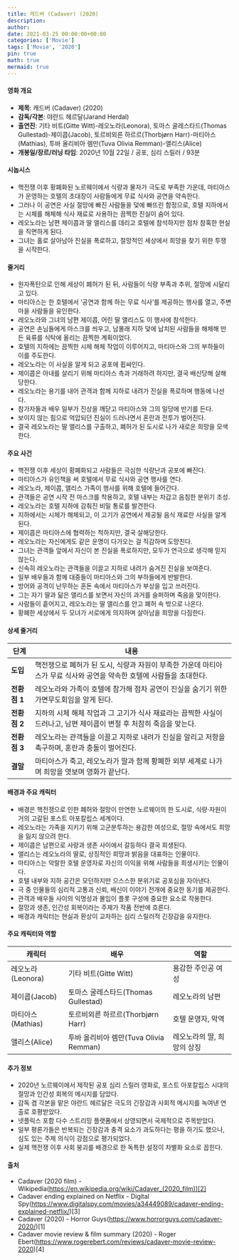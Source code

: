 ```yaml
---
title: 캐드버 (Cadaver) (2020)
description: 
author: 
date: 2021-03-25 00:00:00+00:00
categories: ['Movie']
tags: ['Movie', '2020']
pin: true
math: true
mermaid: true
---
```

#### 영화 개요

- **제목**: 캐드버 (Cadaver) (2020)  
- **감독/각본**: 야란드 헤르달(Jarand Herdal)  
- **출연진**: 기타 비트(Gitte Witt)-레오노라(Leonora), 토마스 굴레스타드(Thomas Gullestad)-제이콥(Jacob), 토르비외른 하르르(Thorbjørn Harr)-마티아스(Mathias), 투바 올리비아 렘만(Tuva Olivia Remman)-앨리스(Alice)  
- **개봉일/장르/러닝 타임**: 2020년 10월 22일 / 공포, 심리 스릴러 / 93분  

#### 시놉시스

- 핵전쟁 이후 황폐화된 노르웨이에서 식량과 물자가 극도로 부족한 가운데, 마티아스가 운영하는 호텔의 초대장이 사람들에게 무료 식사와 공연을 약속한다.  
- 그러나 이 공연은 사실 절망에 빠진 사람들을 덫에 빠뜨린 함정으로, 호텔 지하에서는 시체를 해체해 식사 재료로 사용하는 끔찍한 진실이 숨어 있다.  
- 레오노라는 남편 제이콥과 딸 앨리스를 데리고 호텔에 참석하지만 점차 참혹한 현실을 직면하게 된다.  
- 그녀는 홀로 살아남아 진실을 폭로하고, 절망적인 세상에서 희망을 찾기 위한 투쟁을 시작한다.  

#### 줄거리

- 원자폭탄으로 인해 세상이 폐허가 된 뒤, 사람들이 식량 부족과 추위, 절망에 시달리고 있다.  
- 마티아스는 한 호텔에서 ‘공연과 함께 하는 무료 식사’를 제공하는 행사를 열고, 주변 마을 사람들을 유인한다.  
- 레오노라와 그녀의 남편 제이콥, 어린 딸 앨리스도 이 행사에 참석한다.  
- 공연은 손님들에게 마스크를 씌우고, 남몰래 지하 덫에 납치된 사람들을 해체해 만든 육류를 식탁에 올리는 끔찍한 계획이었다.  
- 호텔의 지하에는 끔찍한 시체 해체 작업이 이루어지고, 마티아스와 그의 부하들이 이를 주도한다.  
- 레오노라는 이 사실을 알게 되고 공포에 휩싸인다.  
- 제이콥은 아내를 살리기 위해 마티아스 측과 거래하려 하지만, 결국 배신당해 살해당한다.  
- 레오노라는 용기를 내어 관객과 함께 지하로 내려가 진실을 폭로하며 행동에 나선다.  
- 참가자들과 배우 일부가 진상을 깨닫고 마티아스와 그의 일당에 반기를 든다.  
- 보이지 않는 힘으로 억압되던 진실이 드러나면서 혼란과 전투가 벌어진다.  
- 결국 레오노라는 딸 앨리스를 구출하고, 폐허가 된 도시로 나가 새로운 희망을 모색한다.  

#### 주요 사건

- 핵전쟁 이후 세상이 황폐화되고 사람들은 극심한 식량난과 공포에 빠진다.  
- 마티아스가 유인책을 써 호텔에서 무료 식사와 공연 행사를 연다.  
- 레오노라, 제이콥, 앨리스 가족이 행사를 위해 호텔에 들어간다.  
- 관객들은 공연 시작 전 마스크를 착용하고, 호텔 내부는 차갑고 음침한 분위기 조성.  
- 레오노라는 호텔 지하에 감춰진 비밀 통로를 발견한다.  
- 지하에서는 시체가 해체되고, 이 고기가 공연에서 제공될 음식 재료란 사실을 알게 된다.  
- 제이콥은 마티아스에 협력하는 척하지만, 결국 살해당한다.  
- 레오노라는 자신에게도 같은 운명이 다가오는 걸 직감하며 도망친다.  
- 그녀는 관객들 앞에서 자신이 본 진실을 폭로하지만, 모두가 연극으로 생각해 믿지 않는다.  
- 신속히 레오노라는 관객들을 이끌고 지하로 내려가 숨겨진 진실을 보여준다.  
- 일부 배우들과 함께 대중들이 마티아스와 그의 부하들에게 반발한다.  
- 방어와 공격이 난무하는 혼돈 속에서 마티아스가 부상을 입고 쓰러진다.  
- 그는 자기 딸과 닮은 앨리스를 보면서 자신의 과거를 슬퍼하며 죽음을 맞이한다.  
- 사람들이 흩어지고, 레오노라는 딸 앨리스를 안고 폐허 속 밖으로 나온다.  
- 황폐한 세상에서 두 모녀가 서로에게 의지하며 살아남을 희망을 다짐한다.  

#### 상세 줄거리

| **단계** | **내용**                                   |
|----------|--------------------------------------------|
| **도입** | 핵전쟁으로 폐허가 된 도시, 식량과 자원이 부족한 가운데 마티아스가 무료 식사와 공연을 약속한 호텔에 사람들을 초대한다. |
| **전환점 1** | 레오노라와 가족이 호텔에 참가해 점차 공연이 진실을 숨기기 위한 가면무도회임을 알게 된다.                |
| **전환점 2** | 지하의 시체 해체 작업과 그 고기가 식사 재료라는 끔찍한 사실이 드러나고, 남편 제이콥이 변절 후 처참히 죽음을 맞는다.      |
| **전환점 3** | 레오노라는 관객들을 이끌고 지하로 내려가 진실을 알리고 저항을 촉구하며, 혼란과 충돌이 벌어진다.              |
| **결말** | 마티아스가 죽고, 레오노라가 딸과 함께 황폐한 외부 세계로 나가며 희망을 엿보며 영화가 끝난다.            |

#### 배경과 주요 캐릭터

- 배경은 핵전쟁으로 인한 폐허와 절망이 만연한 노르웨이의 한 도시로, 식량·자원이 거의 고갈된 포스트 아포칼립스 세계이다.  
- 레오노라는 가족을 지키기 위해 고군분투하는 용감한 여성으로, 절망 속에서도 희망을 잃지 않으려 한다.  
- 제이콥은 남편으로 사랑과 생존 사이에서 갈등하다 결국 희생된다.  
- 앨리스는 레오노라의 딸로, 상징적인 희망과 밝음을 대표하는 인물이다.  
- 마티아스는 악랄한 호텔 운영자로 자신의 이익을 위해 사람들을 희생시키는 인물이다.  
- 호텔 내부와 지하 공간은 모던하지만 으스스한 분위기로 공포심을 자아낸다.  
- 극 중 인물들의 심리적 고통과 신뢰, 배신이 이야기 전개에 중요한 동기를 제공한다.  
- 관객과 배우들 사이의 익명성과 몰입이 플롯 구성에 중요한 요소로 작용한다.  
- 절망과 생존, 인간성 회복이라는 주제가 작품 전반에 흐른다.  
- 배경과 캐릭터는 현실과 환상이 교차하는 심리 스릴러적 긴장감을 유지한다.  

#### 주요 캐릭터와 역할

| **캐릭터** | **배우**          | **역할**              |
|------------|-------------------|-----------------------|
| 레오노라(Leonora) | 기타 비트(Gitte Witt) | 용감한 주인공 여성        |
| 제이콥(Jacob)     | 토마스 굴레스타드(Thomas Gullestad) | 레오노라의 남편          |
| 마티아스(Mathias) | 토르비외른 하르르(Thorbjørn Harr) | 호텔 운영자, 악역          |
| 앨리스(Alice)     | 투바 올리비아 렘만(Tuva Olivia Remman) | 레오노라의 딸, 희망의 상징 |

#### 추가 정보

- 2020년 노르웨이에서 제작된 공포 심리 스릴러 영화로, 포스트 아포칼립스 시대의 절망과 인간성 회복의 메시지를 담았다.  
- 감독 겸 각본을 맡은 야란드 헤르달은 극도의 긴장감과 사회적 메시지를 녹여낸 연출로 호평받았다.  
- 넷플릭스 포함 다수 스트리밍 플랫폼에서 상영되면서 국제적으로 주목받았다.  
- 일부 평론가들은 반복되는 긴장감과 충격 요소가 과도하다는 평을 하기도 했으나, 심도 있는 주제 의식이 강점으로 평가되었다.  
- 실제 핵전쟁 이후 사회 붕괴를 배경으로 한 독특한 설정이 차별화 요소로 꼽힌다.  

#### 출처

- Cadaver (2020 film) - Wikipedia(https://en.wikipedia.org/wiki/Cadaver_(2020_film))[2]  
- Cadaver ending explained on Netflix - Digital Spy(https://www.digitalspy.com/movies/a34449089/cadaver-ending-explained-netflix/)[3]  
- Cadaver (2020) - Horror Guys(https://www.horrorguys.com/cadaver-2020/)[1]  
- Cadaver movie review & film summary (2020) - Roger Ebert(https://www.rogerebert.com/reviews/cadaver-movie-review-2020)[4]
